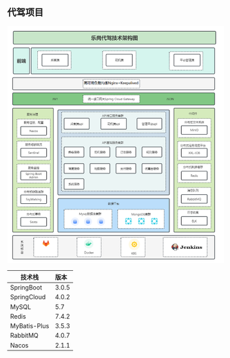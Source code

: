 
## **代驾项目**


![](doc/代驾项目架构图.png)

| 技术栈 | 版本  |
|----|:----|
| SpringBoot  | 3.0.5|
| SpringCloud    | 4.0.2   |
| MySQL    | 5.7    |
| Redis    | 7.4.2    |
| MyBatis-Plus    | 3.5.3    |
| RabbitMQ    | 4.0.7    |
| Nacos    | 2.1.1    |
